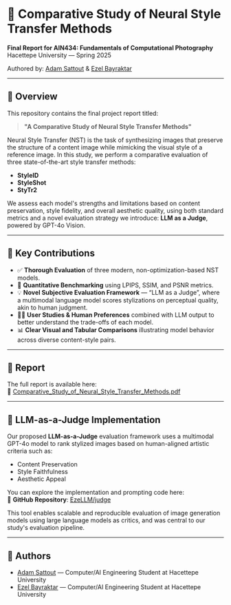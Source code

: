 # 🎨 Comparative Study of Neural Style Transfer Methods

**Final Report for AIN434: Fundamentals of Computational Photography**  
Hacettepe University — Spring 2025

Authored by: [Adam Sattout](https://github.com/somanst) & [Ezel Bayraktar](https://github.com/EzeLLM)

---

## 📄 Overview

This repository contains the final project report titled:

> **"A Comparative Study of Neural Style Transfer Methods"**

Neural Style Transfer (NST) is the task of synthesizing images that preserve the structure of a content image while mimicking the visual style of a reference image. In this study, we perform a comparative evaluation of three state-of-the-art style transfer methods:

- **StyleID**
- **StyleShot**
- **StyTr2**

We assess each model's strengths and limitations based on content preservation, style fidelity, and overall aesthetic quality, using both standard metrics and a novel evaluation strategy we introduce: **LLM as a Judge**, powered by GPT-4o Vision.

---

## 🧠 Key Contributions

- ✅ **Thorough Evaluation** of three modern, non-optimization-based NST models.
- 🎯 **Quantitative Benchmarking** using LPIPS, SSIM, and PSNR metrics.
- 💡 **Novel Subjective Evaluation Framework** — “LLM as a Judge”, where a multimodal language model scores stylizations on perceptual quality, akin to human judgment.
- 👩‍⚖️ **User Studies & Human Preferences** combined with LLM output to better understand the trade-offs of each model.
- 📊 **Clear Visual and Tabular Comparisons** illustrating model behavior across diverse content-style pairs.

---

## 📘 Report

The full report is available here:  
📄 [Comparative_Study_of_Neural_Style_Transfer_Methods.pdf](./Comparative_Study_of_Neural_Style_Transfer_Methods.pdf)

---

## 🤖 LLM-as-a-Judge Implementation

Our proposed **LLM-as-a-Judge** evaluation framework uses a multimodal GPT-4o model to rank stylized images based on human-aligned artistic criteria such as:

- Content Preservation  
- Style Faithfulness  
- Aesthetic Appeal  

You can explore the implementation and prompting code here:  
🔗 **GitHub Repository**: [EzeLLM/judge](https://github.com/EzeLLM/judge)

This tool enables scalable and reproducible evaluation of image generation models using large language models as critics, and was central to our study's evaluation pipeline.

---

## 👫 Authors

- [Adam Sattout](https://github.com/somanst) — Computer/AI Engineering Student at Hacettepe University  
- [Ezel Bayraktar](https://github.com/EzeLLM) — Computer/AI Engineering Student at Hacettepe University